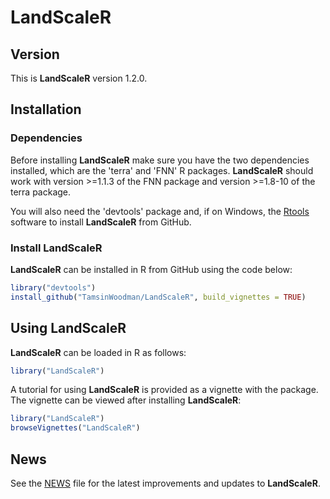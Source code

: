 # LandScaleR

## Version

This is **LandScaleR** version 1.2.0.

## Installation

### Dependencies

Before installing **LandScaleR** make sure you have the two dependencies 
installed, which are the 'terra' and 'FNN' R packages. **LandScaleR** should
work with version >=1.1.3 of the FNN package and version >=1.8-10 of the terra
package.

You will also need the 'devtools' package and, if on Windows, the 
[Rtools](https://cran.r-project.org/bin/windows/Rtools/) software to install 
**LandScaleR** from GitHub.

### Install LandScaleR

**LandScaleR** can be installed in R from GitHub using the code below:

```r
library("devtools")
install_github("TamsinWoodman/LandScaleR", build_vignettes = TRUE)
```

## Using LandScaleR

**LandScaleR** can be loaded in R as follows:

```r
library("LandScaleR")
```

A tutorial for using **LandScaleR** is provided as a vignette with the 
package. The vignette can be viewed after installing 
**LandScaleR**:

```r
library("LandScaleR")
browseVignettes("LandScaleR")
```

## News

See the [NEWS](NEWS.md) file for the latest improvements and updates to 
**LandScaleR**.
